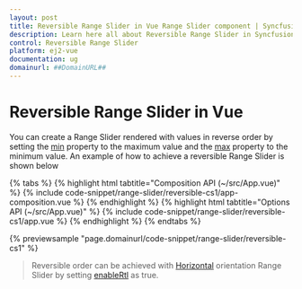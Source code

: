 ```yaml
---
layout: post
title: Reversible Range Slider in Vue Range Slider component | Syncfusion
description: Learn here all about Reversible Range Slider in Syncfusion Vue Range Slider component of Syncfusion Essential JS 2 and more.
control: Reversible Range Slider 
platform: ej2-vue
documentation: ug
domainurl: ##DomainURL##
---
```


# Reversible Range Slider in Vue

You can create a Range Slider rendered with values in reverse order by setting the [min](https://ej2.syncfusion.com/vue/documentation/api/slider/#min) property to the maximum value and the [max](https://ej2.syncfusion.com/vue/documentation/api/slider/#max) property to the minimum value. An example of how to achieve a reversible Range Slider is shown below

{% tabs %}
{% highlight html tabtitle="Composition API (~/src/App.vue)" %}
{% include code-snippet/range-slider/reversible-cs1/app-composition.vue %}
{% endhighlight %}
{% highlight html tabtitle="Options API (~/src/App.vue)" %}
{% include code-snippet/range-slider/reversible-cs1/app.vue %}
{% endhighlight %}
{% endtabs %}
        
{% previewsample "page.domainurl/code-snippet/range-slider/reversible-cs1" %}


> Reversible order can be achieved with [Horizontal](https://ej2.syncfusion.com/vue/documentation/api/slider/sliderOrientation/) orientation Range Slider by setting [enableRtl](https://ej2.syncfusion.com/vue/documentation/api/slider/#enablertl) as true.